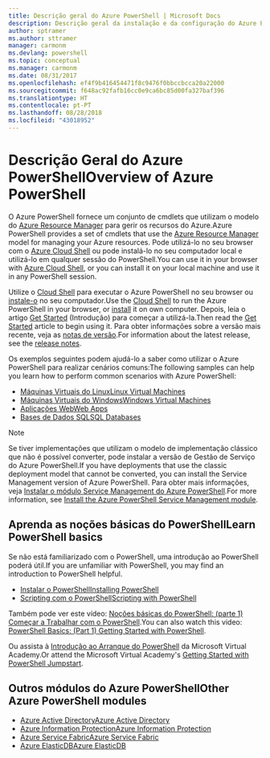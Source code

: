 ```yaml
---
title: Descrição geral do Azure PowerShell | Microsoft Docs
description: Descrição geral da instalação e da configuração do Azure PowerShell.
author: sptramer
ms.author: sttramer
manager: carmonm
ms.devlang: powershell
ms.topic: conceptual
ms.manager: carmonm
ms.date: 08/31/2017
ms.openlocfilehash: ef4f9b416454471f8c9476f0bbccbcca20a22000
ms.sourcegitcommit: f648ac92fafb16cc0e9ca6bc85d00fa327baf396
ms.translationtype: HT
ms.contentlocale: pt-PT
ms.lasthandoff: 08/28/2018
ms.locfileid: "43018952"
---
```

# <a name="overview-of-azure-powershell"></a><span data-ttu-id="37f9f-103">Descrição Geral do Azure PowerShell</span><span class="sxs-lookup"><span data-stu-id="37f9f-103">Overview of Azure PowerShell</span></span>

<span data-ttu-id="37f9f-104">O Azure PowerShell fornece um conjunto de cmdlets que utilizam o modelo do [Azure Resource Manager](/azure/azure-resource-manager/resource-group-overview) para gerir os recursos do Azure.</span><span class="sxs-lookup"><span data-stu-id="37f9f-104">Azure PowerShell provides a set of cmdlets that use the [Azure Resource Manager](/azure/azure-resource-manager/resource-group-overview) model for managing your Azure resources.</span></span> <span data-ttu-id="37f9f-105">Pode utilizá-lo no seu browser com o [Azure Cloud Shell](/azure/cloud-shell/overview) ou pode instalá-lo no seu computador local e utilizá-lo em qualquer sessão do PowerShell.</span><span class="sxs-lookup"><span data-stu-id="37f9f-105">You can use it in your browser with [Azure Cloud Shell](/azure/cloud-shell/overview), or you can install it on your local machine and use it in any PowerShell session.</span></span>

<span data-ttu-id="37f9f-106">Utilize o [Cloud Shell](/azure/cloud-shell/overview) para executar o Azure PowerShell no seu browser ou [instale-o](install-azurerm-ps.md) no seu computador.</span><span class="sxs-lookup"><span data-stu-id="37f9f-106">Use the [Cloud Shell](/azure/cloud-shell/overview) to run the Azure PowerShell in your browser, or [install](install-azurerm-ps.md) it on own computer.</span></span> <span data-ttu-id="37f9f-107">Depois, leia o artigo [Get Started](get-started-azureps.md) (Introdução) para começar a utilizá-la.</span><span class="sxs-lookup"><span data-stu-id="37f9f-107">Then read the [Get Started](get-started-azureps.md) article to begin using it.</span></span> <span data-ttu-id="37f9f-108">Para obter informações sobre a versão mais recente, veja as [notas de versão](release-notes-azureps.md).</span><span class="sxs-lookup"><span data-stu-id="37f9f-108">For information about the latest release, see the [release notes](release-notes-azureps.md).</span></span>

<span data-ttu-id="37f9f-109">Os exemplos seguintes podem ajudá-lo a saber como utilizar o Azure PowerShell para realizar cenários comuns:</span><span class="sxs-lookup"><span data-stu-id="37f9f-109">The following samples can help you learn how to perform common scenarios with Azure PowerShell:</span></span>

* [<span data-ttu-id="37f9f-110">Máquinas Virtuais do Linux</span><span class="sxs-lookup"><span data-stu-id="37f9f-110">Linux Virtual Machines</span></span>](/azure/virtual-machines/virtual-machines-linux-powershell-samples?toc=/powershell/azure/toc.json)
* [<span data-ttu-id="37f9f-111">Máquinas Virtuais do Windows</span><span class="sxs-lookup"><span data-stu-id="37f9f-111">Windows Virtual Machines</span></span>](/azure/virtual-machines/virtual-machines-windows-powershell-samples?toc=/powershell/azure/toc.json)
* [<span data-ttu-id="37f9f-112">Aplicações Web</span><span class="sxs-lookup"><span data-stu-id="37f9f-112">Web Apps</span></span>](/azure/app-service-web/app-service-powershell-samples?toc=/powershell/azure/toc.json)
* [<span data-ttu-id="37f9f-113">Bases de Dados SQL</span><span class="sxs-lookup"><span data-stu-id="37f9f-113">SQL Databases</span></span>](/azure/sql-database/sql-database-powershell-samples?toc=/powershell/azure/toc.json)

> [!NOTE]
> <span data-ttu-id="37f9f-114">Se tiver implementações que utilizam o modelo de implementação clássico que não é possível converter, pode instalar a versão de Gestão de Serviço do Azure PowerShell.</span><span class="sxs-lookup"><span data-stu-id="37f9f-114">If you have deployments that use the classic deployment model that cannot be converted, you can install the Service Management version of Azure PowerShell.</span></span> <span data-ttu-id="37f9f-115">Para obter mais informações, veja [Instalar o módulo Service Management do Azure PowerShell](/powershell/azure/servicemanagement/install-azure-ps).</span><span class="sxs-lookup"><span data-stu-id="37f9f-115">For more information, see [Install the Azure PowerShell Service Management module](/powershell/azure/servicemanagement/install-azure-ps).</span></span>

## <a name="learn-powershell-basics"></a><span data-ttu-id="37f9f-116">Aprenda as noções básicas do PowerShell</span><span class="sxs-lookup"><span data-stu-id="37f9f-116">Learn PowerShell basics</span></span>

<span data-ttu-id="37f9f-117">Se não está familiarizado com o PowerShell, uma introdução ao PowerShell poderá útil.</span><span class="sxs-lookup"><span data-stu-id="37f9f-117">If you are unfamiliar with PowerShell, you may find an introduction to PowerShell helpful.</span></span>

* [<span data-ttu-id="37f9f-118">Instalar o PowerShell</span><span class="sxs-lookup"><span data-stu-id="37f9f-118">Installing PowerShell</span></span>](/powershell/scripting/installing-windows-powershell)
* [<span data-ttu-id="37f9f-119">Scripting com o PowerShell</span><span class="sxs-lookup"><span data-stu-id="37f9f-119">Scripting with PowerShell</span></span>](/powershell/scripting/scripting-with-windows-powershell)

<span data-ttu-id="37f9f-120">Também pode ver este vídeo: [Noções básicas do PowerShell: (parte 1) Começar a Trabalhar com o PowerShell](https://channel9.msdn.com/Blogs/Taste-of-Premier/PowerShellBasicsPart1).</span><span class="sxs-lookup"><span data-stu-id="37f9f-120">You can also watch this video: [PowerShell Basics: (Part 1) Getting Started with PowerShell](https://channel9.msdn.com/Blogs/Taste-of-Premier/PowerShellBasicsPart1).</span></span>

<span data-ttu-id="37f9f-121">Ou assista à [Introdução ao Arranque do PowerShell](https://mva.microsoft.com/liveevents/powershell-jumpstart) da Microsoft Virtual Academy.</span><span class="sxs-lookup"><span data-stu-id="37f9f-121">Or attend the Microsoft Virtual Academy's [Getting Started with PowerShell Jumpstart](https://mva.microsoft.com/liveevents/powershell-jumpstart).</span></span>

## <a name="other-azure-powershell-modules"></a><span data-ttu-id="37f9f-122">Outros módulos do Azure PowerShell</span><span class="sxs-lookup"><span data-stu-id="37f9f-122">Other Azure PowerShell modules</span></span>

* [<span data-ttu-id="37f9f-123">Azure Active Directory</span><span class="sxs-lookup"><span data-stu-id="37f9f-123">Azure Active Directory</span></span>](/powershell/azure/active-directory/)
* [<span data-ttu-id="37f9f-124">Azure Information Protection</span><span class="sxs-lookup"><span data-stu-id="37f9f-124">Azure Information Protection</span></span>](/powershell/azure/aip/)
* [<span data-ttu-id="37f9f-125">Azure Service Fabric</span><span class="sxs-lookup"><span data-stu-id="37f9f-125">Azure Service Fabric</span></span>](/powershell/azure/service-fabric/)
* [<span data-ttu-id="37f9f-126">Azure ElasticDB</span><span class="sxs-lookup"><span data-stu-id="37f9f-126">Azure ElasticDB</span></span>](/powershell/azure/elasticdbjobs/)